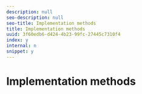 ```yaml
---
description: null
seo-description: null
seo-title: Implementation methods
title: Implementation methods
uuid: 3f60edb6-d424-4b23-99fc-27445c7310f4
index: y
internal: n
snippet: y
---
```


# Implementation methods

